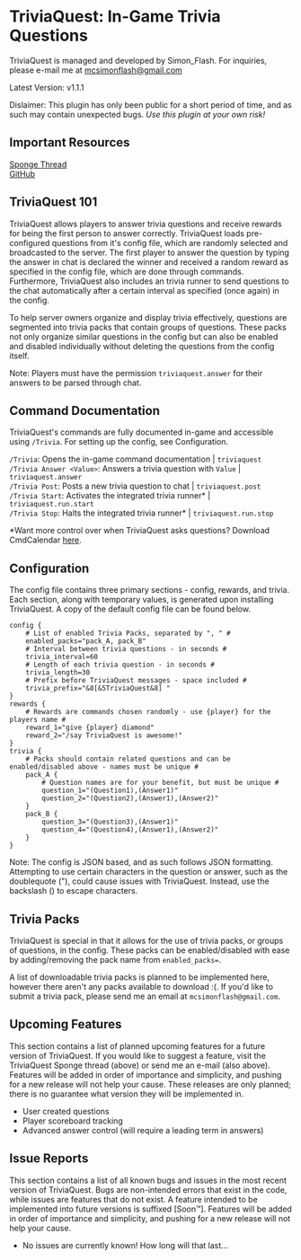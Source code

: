 # TriviaQuest: In-Game Trivia Questions
TriviaQuest is managed and developed by Simon_Flash. For inquiries, please e-mail me at mcsimonflash@gmail.com

Latest Version: v1.1.1

Dislaimer: This plugin has only been public for a short period of time, and as such may contain unexpected bugs. _Use this plugin at your own risk!_

## Important Resources
[Sponge Thread](https://forums.spongepowered.org/t/triviaquest-question-in-game-trivia-questions-v1-1-1/18051)  
[GitHub](https://github.com/SimonFlash/TriviaQuest)

## TriviaQuest 101
TriviaQuest allows players to answer trivia questions and receive rewards for being the first person to answer correctly. TriviaQuest loads pre-configured questions from it's config file, which are randomly selected and broadcasted to the server. The first player to answer the question by typing the answer in chat is declared the winner and received a random reward as specified in the config file, which are done through commands. Furthermore, TriviaQuest also includes an trivia runner to send questions to the chat automatically after a certain interval as specified (once again) in the config.

To help server owners organize and display trivia effectively, questions are segmented into trivia packs that contain groups of questions. These packs not only organize similar questions in the config but can also be enabled and disabled individually without deleting the questions from the config itself.

Note: Players must have the permission `triviaquest.answer` for their answers to be parsed through chat.

## Command Documentation
TriviaQuest's commands are fully documented in-game and accessible using `/Trivia`. For setting up the config, see Configuration.

`/Trivia`: Opens the in-game command documentation | `triviaquest`  
`/Trivia Answer <Value>`: Answers a trivia question with `Value` | `triviaquest.answer`  
`/Trivia Post`: Posts a new trivia question to chat | `triviaquest.post`  
`/Trivia Start`: Activates the integrated trivia runner* | `triviaquest.run.start`  
`/Trivia Stop`: Halts the integrated trivia runner* | `triviaquest.run.stop`  

*Want more control over when TriviaQuest asks questions? Download CmdCalendar [here](https://github.com/SimonFlash/CmdCalendar).

## Configuration
The config file contains three primary sections - config, rewards, and trivia. Each section, along with temporary values, is generated upon installing TriviaQuest. A copy of the default config file can be found below.

```
config {
    # List of enabled Trivia Packs, separated by ", " #
    enabled_packs="pack_A, pack_B"
    # Interval between trivia questions - in seconds #
    trivia_interval=60
    # Length of each trivia question - in seconds #
    trivia_length=30
    # Prefix before TriviaQuest messages - space included #
    trivia_prefix="&8[&5TriviaQuest&8] "
}
rewards {
    # Rewards are commands chosen randomly - use {player} for the players name #
    reward_1="give {player} diamond"
    reward_2="/say TriviaQuest is awesome!"
}
trivia {
    # Packs should contain related questions and can be enabled/disabled above - names must be unique #
    pack_A {
        # Question names are for your benefit, but must be unique #
        question_1="(Question1),(Answer1)"
        question_2="(Question2),(Answer1),(Answer2)"
    }
    pack_B {
        question_3="(Question3),(Answer1)"
        question_4="(Question4),(Answer1),(Answer2)"
    }
}
```

Note: The config is JSON based, and as such follows JSON formatting. Attempting to use certain characters in the question or answer, such as the doublequote ("), could cause issues with TriviaQuest. Instead, use the backslash (\) to escape characters.

## Trivia Packs

TriviaQuest is special in that it allows for the use of trivia packs, or groups of questions, in the config. These packs can be enabled/disabled with ease by adding/removing the pack name from `enabled_packs=`.

A list of downloadable trivia packs is planned to be implemented here, however there aren't any packs available to download :(. If you'd like to submit a trivia pack, please send me an email at `mcsimonflash@gmail.com`.

## Upcoming Features
This section contains a list of planned upcoming features for a future version of TriviaQuest. If you would like to suggest a feature, visit the TriviaQuest Sponge thread (above) or send me an e-mail (also above). Features will be added in order of importance and simplicity, and pushing for a new release will not help your cause. These releases are only planned; there is no guarantee what version they will be implemented in.

+ User created questions
+ Player scoreboard tracking
+ Advanced answer control (will require a leading term in answers)

## Issue Reports
This section contains a list of all known bugs and issues in the most recent version of TriviaQuest. Bugs are non-intended errors that exist in the code, while issues are features that do not exist. A feature intended to be implemented into future versions is suffixed [Soon™]. Features will be added in order of importance and simplicity, and pushing for a new release will not help your cause.

+ No issues are currently known! How long will that last...
